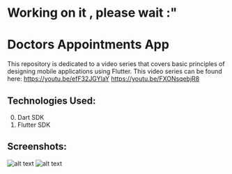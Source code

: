 # Working on it , please wait :" 
# Doctors Appointments App
This repository is dedicated to a video series that covers basic principles of designing mobile applications using Flutter. This video series can be found here: 
https://youtu.be/efF32JGYlaY
https://youtu.be/FXONsqebjR8
## Technologies Used:
0) Dart SDK
1) Flutter SDK
## Screenshots:
![alt text](./screenshots/Screenshot_1609160873.png)
![alt text](./screenshots/Screenshot_1609160880.png)
